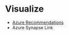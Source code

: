 # Visualize
- [Azure Recommendations](https://learn.microsoft.com/en-us/azure/cosmos-db/gremlin/visualization-partners)
- Azure Synapse Link


